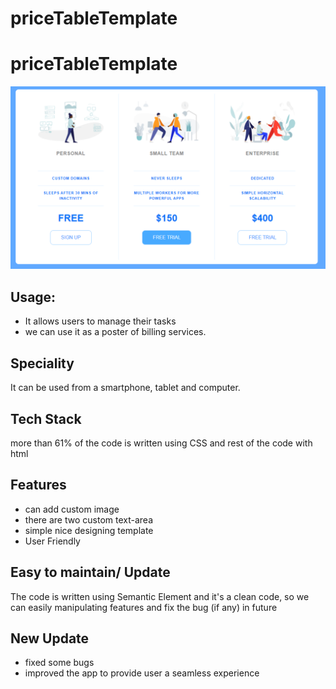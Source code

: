 # priceTableTemplate
<h1>priceTableTemplate</h1>
    <img
      src="https://github.com/sgrprmnk/priceTableTemplate/blob/main/price.png"/>
    <h2>Usage:</h2>
    <ul>
      <li>It allows users to manage their tasks</li>
      <li>we can use it as a poster of billing services.</li>
    </ul>
    <h2>Speciality</h2>
    <p>It can be used from a smartphone, tablet and computer.</p>
    <h2>Tech Stack</h2>
    <p>
      more than 61% of the code is written using CSS and rest of the code with
      html
    </p>
    <h2>Features</h2>
    <ul>
      <li>can add custom image</li>
      <li>there are two custom text-area</li>
      <li>simple nice designing template</li>
      <li>User Friendly</li>
    </ul>
    <h2>Easy to maintain/ Update</h2>
    <p>
      The code is written using Semantic Element and it's a clean code, so we
      can easily manipulating features and fix the bug (if any) in future
    </p>
    <h2>New Update</h2>
    <ul>
      <li>fixed some bugs</li>
      <li>improved the app to provide user a seamless experience</li>
    </ul>
